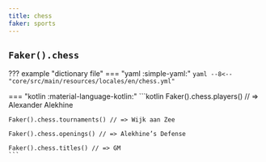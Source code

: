 ```yaml
---
title: chess
faker: sports
---
```


## `Faker().chess`

??? example "dictionary file"
    === "yaml :simple-yaml:"
        ```yaml
        --8<-- "core/src/main/resources/locales/en/chess.yml"
        ```

=== "kotlin :material-language-kotlin:"
    ```kotlin
    Faker().chess.players() // => Alexander Alekhine

    Faker().chess.tournaments() // => Wijk aan Zee

    Faker().chess.openings() // => Alekhine’s Defense

    Faker().chess.titles() // => GM
    ```
